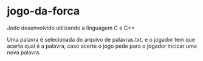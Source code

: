 # jogo-da-forca

Jodo desenvolvido utilizando a linguagem C e C++

Uma palavra é selecionada do arquivo de palavras.txt,
e o jogador tem que acerta qual é a palavra, caso acerte o jogo pede para o jogador incicar uma nova palavra.
